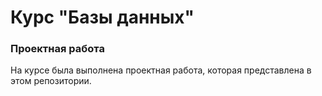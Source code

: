 # Курс "Базы данных"

### Проектная работа

На курсе была выполнена проектная работа, которая представлена в этом репозитории.
